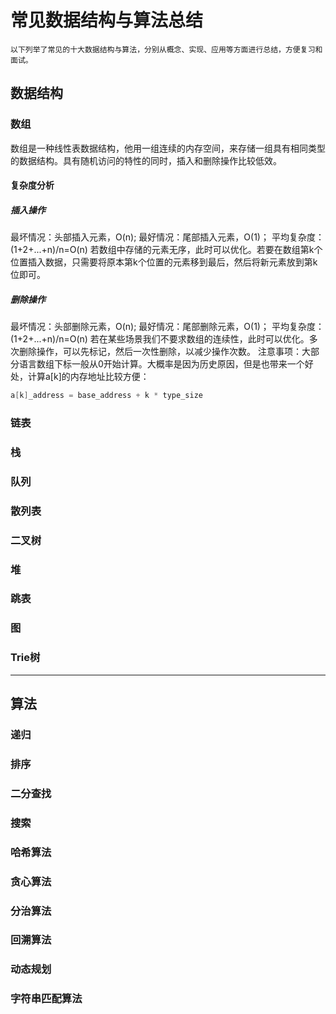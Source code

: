 <!--
 * @Author: luomingshun
 * @Date: 2020-03-01 23:07:50
 * @LastEditors  : Do not edit
 * @LastEditTime : 2020-03-02 12:21:23
 * @Description: file content
 -->
# 常见数据结构与算法总结
    以下列举了常见的十大数据结构与算法，分别从概念、实现、应用等方面进行总结，方便复习和面试。
## 数据结构
### 数组
数组是一种线性表数据结构，他用一组连续的内存空间，来存储一组具有相同类型的数据结构。具有随机访问的特性的同时，插入和删除操作比较低效。
#### 复杂度分析
##### 插入操作
最坏情况：头部插入元素，O(n);
最好情况：尾部插入元素，O(1)；
平均复杂度：(1+2+...+n)/n=O(n)
若数组中存储的元素无序，此时可以优化。若要在数组第k个位置插入数据，只需要将原本第k个位置的元素移到最后，然后将新元素放到第k位即可。
##### 删除操作
最坏情况：头部删除元素，O(n);
最好情况：尾部删除元素，O(1)；
平均复杂度：(1+2+...+n)/n=O(n)
若在某些场景我们不要求数组的连续性，此时可以优化。多次删除操作，可以先标记，然后一次性删除，以减少操作次数。
注意事项：大部分语言数组下标一般从0开始计算。大概率是因为历史原因，但是也带来一个好处，计算a[k]的内存地址比较方便：

```c++
a[k]_address = base_address + k * type_size
```



### 链表
### 栈
### 队列
### 散列表
### 二叉树
### 堆
### 跳表
### 图
### Trie树

---

## 算法
### 递归
### 排序
### 二分查找
### 搜索
### 哈希算法
### 贪心算法
### 分治算法
### 回溯算法
### 动态规划
### 字符串匹配算法
